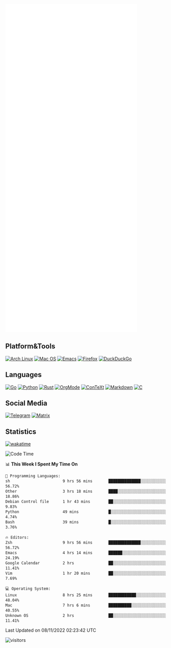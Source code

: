 ![Metrics](https://github.com/SteamedFish/SteamedFish/blob/master/github-metrics.svg)

## Platform&Tools

[![Arch Linux](https://img.shields.io/badge/ArchLinux-1793D1?logo=arch-linux&logoColor=fff&style=flat-square)](https://archlinux.org/)
[![Mac OS](https://img.shields.io/badge/MacOS-000000?style=flat-square&logo=macos&logoColor=F0F0F0)](https://www.apple.com/macos/)
[![Emacs](https://img.shields.io/badge/Emacs-%237F5AB6.svg?&style=flat-square&logo=gnu-emacs&logoColor=white)](https://www.gnu.org/software/emacs/)
[![Firefox](https://img.shields.io/badge/Firefox-FF7139?style=flat-square&logo=Firefox-Browser&logoColor=white)](https://firefox.com/)
[![DuckDuckGo](https://img.shields.io/badge/DuckDuckGo-DE5833?style=flat-square&logo=DuckDuckGo&logoColor=white)](https://duckduckgo.com/)

## Languages

[![Go](https://img.shields.io/badge/Golang-%2300ADD8.svg?style=flat-square&logo=go&logoColor=white)](https://golang.org/)
[![Python](https://img.shields.io/badge/Python-3670A0?style=flat-square&logo=python&logoColor=ffdd54)](https://www.python.org/)
[![Rust](https://img.shields.io/badge/Rust-%23000000.svg?style=flat-square&logo=rust&logoColor=white)](https://www.rust-lang.org/)
[![OrgMode](https://img.shields.io/badge/OrgMode-%23000000.svg?style=flat-square&logo=org&logoColor=white)](https://orgmode.org/)
[![ConTeXt](https://img.shields.io/badge/ConTeXt-%23008080.svg?style=flat-square&logo=latex&logoColor=white)](https://contextgarden.net/)
[![Markdown](https://img.shields.io/badge/MarkDown-%23000000.svg?style=flat-square&logo=markdown&logoColor=white)](https://daringfireball.net/projects/markdown/)
[![C](https://img.shields.io/badge/C-%2300599C.svg?style=flat-square&logo=c&logoColor=white)](https://www.iso.org/standard/74528.html)

## Social Media
[![Telegram](https://img.shields.io/badge/SteamedFish-2CA5E0?style=social&logo=telegram&logoColor=white)](https://t.me/SteamedFish)
[![Matrix](https://img.shields.io/badge/SteamedFish-2CA5E0?style=social&logo=matrix&logoColor=black)](https://matrix.to/#/@i:steamedfish.org)

## Statistics
[![wakatime](https://wakatime.com/badge/user/168280d6-fcf2-4b4f-ad3a-dc4612f35b38.svg)](https://wakatime.com/@168280d6-fcf2-4b4f-ad3a-dc4612f35b38)

<!--START_SECTION:waka-->
![Code Time](http://img.shields.io/badge/Code%20Time-2%2C120%20hrs%2043%20mins-blue)

📊 **This Week I Spent My Time On** 

```text
💬 Programming Languages: 
sh                       9 hrs 56 mins       ██████████████░░░░░░░░░░░   56.72% 
Other                    3 hrs 18 mins       ████░░░░░░░░░░░░░░░░░░░░░   18.86% 
Debian Control file      1 hr 43 mins        ██░░░░░░░░░░░░░░░░░░░░░░░   9.83% 
Python                   49 mins             █░░░░░░░░░░░░░░░░░░░░░░░░   4.74% 
Bash                     39 mins             █░░░░░░░░░░░░░░░░░░░░░░░░   3.76%

🔥 Editors: 
Zsh                      9 hrs 56 mins       ██████████████░░░░░░░░░░░   56.72% 
Emacs                    4 hrs 14 mins       ██████░░░░░░░░░░░░░░░░░░░   24.19% 
Google Calendar          2 hrs               ██░░░░░░░░░░░░░░░░░░░░░░░   11.41% 
Vim                      1 hr 20 mins        ██░░░░░░░░░░░░░░░░░░░░░░░   7.69%

💻 Operating System: 
Linux                    8 hrs 25 mins       ████████████░░░░░░░░░░░░░   48.04% 
Mac                      7 hrs 6 mins        ██████████░░░░░░░░░░░░░░░   40.55% 
Unknown OS               2 hrs               ██░░░░░░░░░░░░░░░░░░░░░░░   11.41%

```


 Last Updated on 08/11/2022 02:23:42 UTC
<!--END_SECTION:waka-->

![visitors](https://visitor-badge.laobi.icu/badge?page_id=SteamedFish.SteamedFish)

